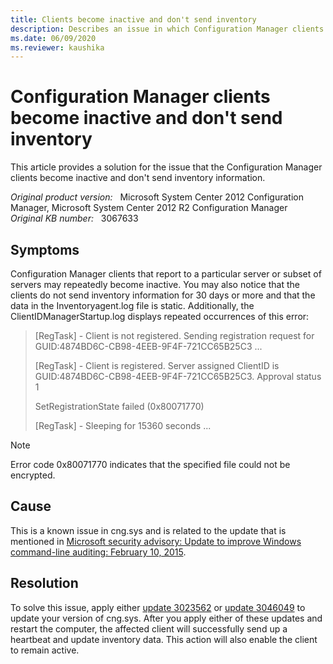 ```yaml
---
title: Clients become inactive and don't send inventory
description: Describes an issue in which Configuration Manager clients that report to a particular server or subset of servers repeatedly become inactive.
ms.date: 06/09/2020
ms.reviewer: kaushika
---
```

# Configuration Manager clients become inactive and don't send inventory

This article provides a solution for the issue that the Configuration Manager clients become inactive and don't send inventory information.

_Original product version:_ &nbsp; Microsoft System Center 2012 Configuration Manager, Microsoft System Center 2012 R2 Configuration Manager  
_Original KB number:_ &nbsp; 3067633

## Symptoms

Configuration Manager clients that report to a particular server or subset of servers may repeatedly become inactive. You may also notice that the clients do not send inventory information for 30 days or more and that the data in the Inventoryagent.log file is static. Additionally, the ClientIDManagerStartup.log displays repeated occurrences of this error:

> [RegTask] - Client is not registered. Sending registration request for GUID:4874BD6C-CB98-4EEB-9F4F-721CC65B25C3 ...
>
> [RegTask] - Client is registered. Server assigned ClientID is GUID:4874BD6C-CB98-4EEB-9F4F-721CC65B25C3. Approval status 1
>
> SetRegistrationState failed (0x80071770)
>
> [RegTask] - Sleeping for 15360 seconds ...

> [!NOTE]
> Error code 0x80071770 indicates that the specified file could not be encrypted.

## Cause

This is a known issue in cng.sys and is related to the update that is mentioned in [Microsoft security advisory: Update to improve Windows command-line auditing: February 10, 2015](https://support.microsoft.com/help/3004375).

## Resolution

To solve this issue, apply either [update 3023562](https://support.microsoft.com/help/3023562) or [update 3046049](https://support.microsoft.com/help/3046049) to update your version of cng.sys. After you apply either of these updates and restart the computer, the affected client will successfully send up a heartbeat and update inventory data. This action will also enable the client to remain active.
